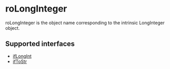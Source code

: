roLongInteger
=============

roLongInteger is the object name corresponding to the intrinsic LongInteger object.

Supported interfaces
--------------------

*   [ifLongInt](/docs/references/brightscript/interfaces/iflongint.md "ifLongInt")
*   [ifToStr](/docs/references/brightscript/interfaces/iftostr.md "ifToStr")